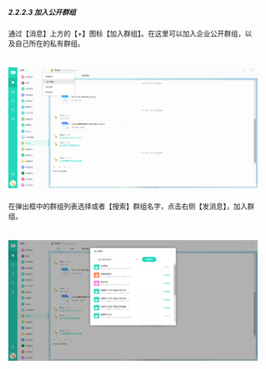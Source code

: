 ##### 2.2.2.3 加入公开群组

通过【消息】上方的【+】图标【加入群组】。在这里可以加入企业公开群组，以及自己所在的私有群组。

# ![](/assets/2.2.3加入群组.png)

在弹出框中的群组列表选择或者【搜索】群组名字，点击右侧【发消息】，加入群组。

# ![](/assets/2.2.3加入公开群组.png)